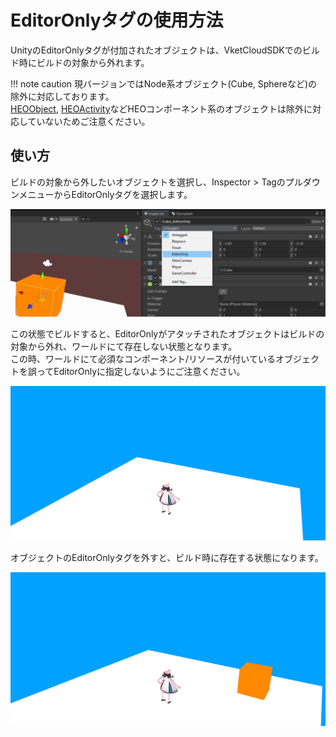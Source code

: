 # EditorOnlyタグの使用方法

UnityのEditorOnlyタグが付加されたオブジェクトは、VketCloudSDKでのビルド時にビルドの対象から外れます。

!!! note caution
    現バージョンではNode系オブジェクト(Cube, Sphereなど)の除外に対応しております。<br>
    [HEOObject](../HEOComponents/HEOObject.md), [HEOActivity](../HEOComponents/HEOActivity.md)などHEOコンポーネント系のオブジェクトは除外に対応していないためご注意ください。

## 使い方

ビルドの対象から外したいオブジェクトを選択し、Inspector > TagのプルダウンメニューからEditorOnlyタグを選択します。

![EditorOnlyTag_1](img/EditorOnlyTag_1.jpg)

この状態でビルドすると、EditorOnlyがアタッチされたオブジェクトはビルドの対象から外れ、ワールドにて存在しない状態となります。<br>
この時、ワールドにて必須なコンポーネント/リソースが付いているオブジェクトを誤ってEditorOnlyに指定しないようにご注意ください。

![EditorOnlyTag_2](img/EditorOnlyTag_2.jpg)

オブジェクトのEditorOnlyタグを外すと、ビルド時に存在する状態になります。

![EditorOnlyTag_3](img/EditorOnlyTag_3.jpg)